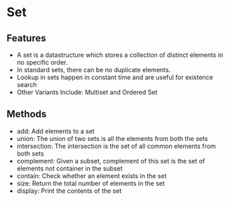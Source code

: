 # Set

## Features

- A set is a datastructure which stores a collection of distinct elements in no specific order.
- In standard sets, there can be no duplicate elements.
- Lookup in sets happen in constant time and are useful for existence search
- Other Variants Include: Multiset and Ordered Set

## Methods

- add: Add elements to a set
- union: The union of two sets is all the elements from both the sets
- intersection: The intersection is the set of all common elements from both sets
- complement: Given a subset, complement of this set is the set of elements not container in the subset
- contain: Check whether an element exists in the set
- size: Return the total number of elements in the set
- display: Print the contents of the set


```c

```
